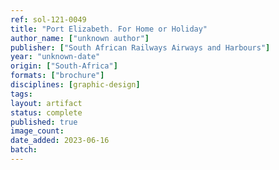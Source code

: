 ```yaml
---
ref: sol-121-0049
title: "Port Elizabeth. For Home or Holiday"
author_name: ["unknown author"]
publisher: ["South African Railways Airways and Harbours"]
year: "unknown-date"
origin: ["South-Africa"]
formats: ["brochure"]
disciplines: [graphic-design]
tags:
layout: artifact
status: complete
published: true
image_count:
date_added: 2023-06-16
batch:
---
```

